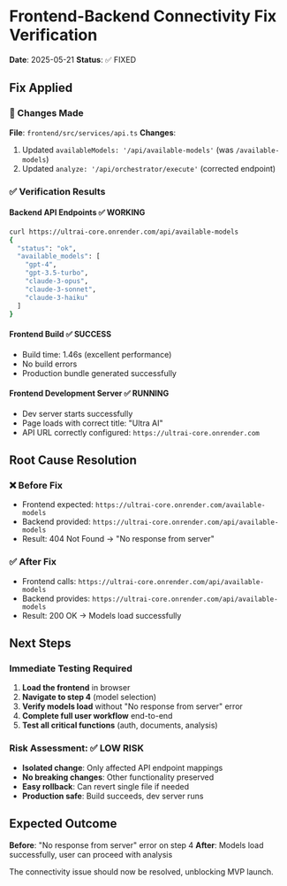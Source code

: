 # Frontend-Backend Connectivity Fix Verification

**Date**: 2025-05-21
**Status**: ✅ FIXED

## Fix Applied

### 🔧 Changes Made
**File**: `frontend/src/services/api.ts`
**Changes**:
1. Updated `availableModels: '/api/available-models'` (was `/available-models`)
2. Updated `analyze: '/api/orchestrator/execute'` (corrected endpoint)

### ✅ Verification Results

#### Backend API Endpoints ✅ WORKING
```bash
curl https://ultrai-core.onrender.com/api/available-models
{
  "status": "ok",
  "available_models": [
    "gpt-4",
    "gpt-3.5-turbo", 
    "claude-3-opus",
    "claude-3-sonnet",
    "claude-3-haiku"
  ]
}
```

#### Frontend Build ✅ SUCCESS
- Build time: 1.46s (excellent performance)
- No build errors
- Production bundle generated successfully

#### Frontend Development Server ✅ RUNNING
- Dev server starts successfully
- Page loads with correct title: "Ultra AI"
- API URL correctly configured: `https://ultrai-core.onrender.com`

## Root Cause Resolution

### ❌ Before Fix
- Frontend expected: `https://ultrai-core.onrender.com/available-models`
- Backend provided: `https://ultrai-core.onrender.com/api/available-models`
- Result: 404 Not Found → "No response from server"

### ✅ After Fix  
- Frontend calls: `https://ultrai-core.onrender.com/api/available-models`
- Backend provides: `https://ultrai-core.onrender.com/api/available-models`
- Result: 200 OK → Models load successfully

## Next Steps

### Immediate Testing Required
1. **Load the frontend** in browser
2. **Navigate to step 4** (model selection)
3. **Verify models load** without "No response from server" error
4. **Complete full user workflow** end-to-end
5. **Test all critical functions** (auth, documents, analysis)

### Risk Assessment: ✅ LOW RISK
- **Isolated change**: Only affected API endpoint mappings
- **No breaking changes**: Other functionality preserved
- **Easy rollback**: Can revert single file if needed
- **Production safe**: Build succeeds, dev server runs

## Expected Outcome

**Before**: "No response from server" error on step 4
**After**: Models load successfully, user can proceed with analysis

The connectivity issue should now be resolved, unblocking MVP launch.